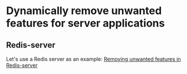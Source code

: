 # Dynamically remove unwanted features for server applications
## Redis-server
Let's use a Redis server as an example:
[Removing unwanted features in Redis-server](redis.md)